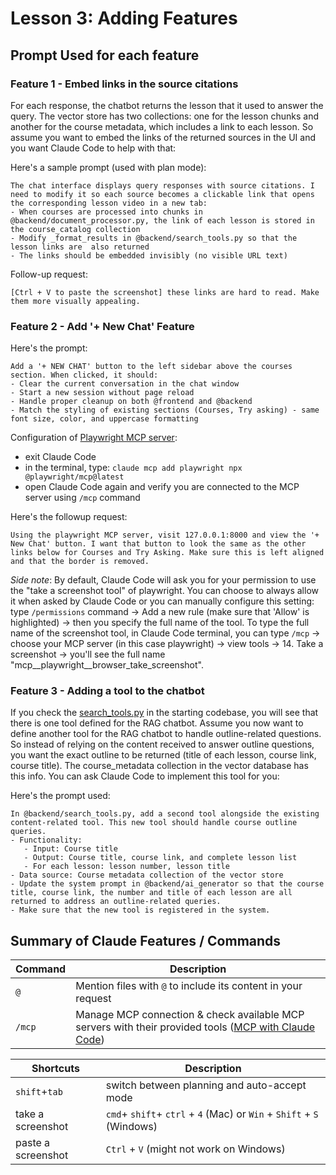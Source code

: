 # Lesson 3: Adding Features

## Prompt Used for each feature

### Feature 1 - Embed links in the source citations

For each response, the chatbot returns the lesson that it used to answer the query. The vector store has two collections: one for the lesson chunks and another for the course metadata, which includes a link to each lesson. So assume you want to embed the links of the returned sources in the UI and you want Claude Code to help with that:

Here's a sample prompt (used with plan mode):
 ```
The chat interface displays query responses with source citations. I need to modify it so each source becomes a clickable link that opens the corresponding lesson video in a new tab:
- When courses are processed into chunks in @backend/document_processor.py, the link of each lesson is stored in the course_catalog collection
- Modify _format_results in @backend/search_tools.py so that the lesson links are  also returned
- The links should be embedded invisibly (no visible URL text)
```

Follow-up request:
```
[Ctrl + V to paste the screenshot] these links are hard to read. Make them more visually appealing.
```

### Feature 2 - Add '+ New Chat' Feature

Here's the prompt:
```
Add a '+ NEW CHAT' button to the left sidebar above the courses section. When clicked, it should:
- Clear the current conversation in the chat window
- Start a new session without page reload
- Handle proper cleanup on both @frontend and @backend
- Match the styling of existing sections (Courses, Try asking) - same font size, color, and uppercase formatting
```

Configuration of [Playwright MCP server](https://github.com/microsoft/playwright-mcp):
- exit Claude Code
- in the terminal, type: `claude mcp add playwright npx @playwright/mcp@latest` 
- open Claude Code again and verify you are connected to the MCP server using `/mcp` command

Here's the followup request:
```
Using the playwright MCP server, visit 127.0.0.1:8000 and view the '+ New Chat' button. I want that button to look the same as the other links below for Courses and Try Asking. Make sure this is left aligned and that the border is removed.
```
*Side note*: By default, Claude Code will ask you for your permission to use the "take a screenshot tool" of playwright. You can choose to always allow it when asked by Claude Code or you can manually configure this setting: type `/permissions` command -> Add a new rule (make sure that 'Allow' is highlighted) -> then you specify the full name of the tool. To type the full name of the screenshot tool, in Claude Code terminal, you can type `/mcp` -> choose your MCP server (in this case playwright) -> view tools -> 14. Take a screenshot -> you'll see the full name "mcp__playwright__browser_take_screenshot".



### Feature 3 - Adding a tool to the chatbot

If you check the [search_tools.py](https://github.com/https-deeplearning-ai/starting-ragchatbot-codebase/blob/main/backend/search_tools.py) in the starting codebase, you will see that there is one tool defined for the RAG chatbot. Assume you now want to define another tool for the RAG chatbot to handle outline-related questions. So instead of relying on the content received to answer outline questions, you want the exact outline to be returned (title of each lesson, course link, course title). The course_metadata collection in the vector database has this info. You can ask Claude Code to implement this tool for you:

Here's the prompt used:

```
In @backend/search_tools.py, add a second tool alongside the existing content-related tool. This new tool should handle course outline queries.
- Functionality:
   - Input: Course title
   - Output: Course title, course link, and complete lesson list
   - For each lesson: lesson number, lesson title
- Data source: Course metadata collection of the vector store
- Update the system prompt in @backend/ai_generator so that the course title, course link, the number and title of each lesson are all returned to address an outline-related queries.
- Make sure that the new tool is registered in the system. 
```


## Summary of Claude Features / Commands


| Command | Description |
|---------|-------------|
| `@` | Mention files with `@` to include its content in your request|
| `/mcp` | Manage MCP connection & check available MCP servers with their provided tools ([MCP with Claude Code](https://docs.anthropic.com/en/docs/claude-code/mcp))|

| Shortcuts | Description |
|---------|-------------|
| `shift`+`tab` | switch between planning and auto-accept mode |
| take a screenshot|  `cmd`+ `shift`+ `ctrl` + `4` (Mac) or `Win` + `Shift` + `S` (Windows) |
|paste a screenshot |  `Ctrl` + `V` (might not work on Windows)|



